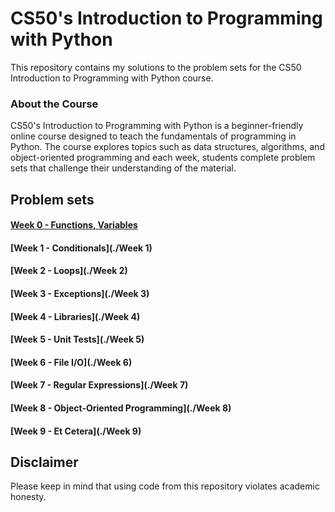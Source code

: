 # CS50's Introduction to Programming with Python
This repository contains my solutions to the problem sets for the CS50 Introduction to Programming with Python course.

### About the Course
CS50's Introduction to Programming with Python is a beginner-friendly online course designed to teach the fundamentals of programming in Python. The course explores topics such as data structures, algorithms, and object-oriented programming and each week, students complete problem sets that challenge their understanding of the material.
## Problem sets
#### [Week 0 - Functions, Variables](./Week%0/)
#### [Week 1 - Conditionals](./Week 1)
#### [Week 2 - Loops](./Week 2)
#### [Week 3 - Exceptions](./Week 3)
#### [Week 4 - Libraries](./Week 4)
#### [Week 5 - Unit Tests](./Week 5)
#### [Week 6 - File I/O](./Week 6)
#### [Week 7 - Regular Expressions](./Week 7)
#### [Week 8 - Object-Oriented Programming](./Week 8)
#### [Week 9 - Et Cetera](./Week 9) 

## Disclaimer
Please keep in mind that using code from this repository violates academic honesty.
